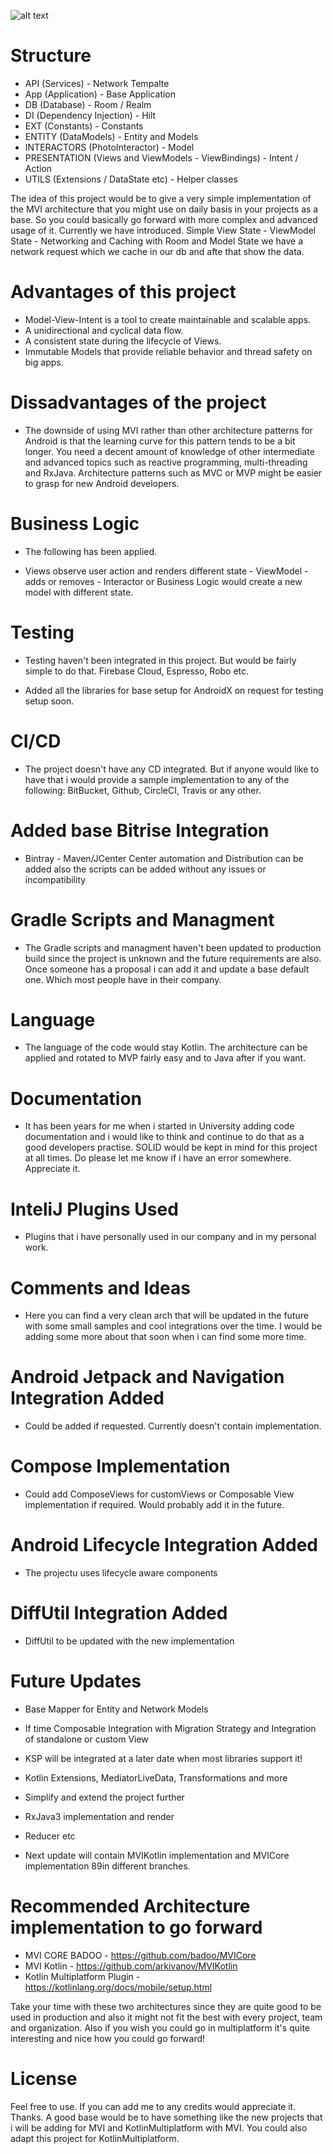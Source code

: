 ![alt text](http://hannesdorfmann.com/images/mvi/mvi-func2.png)

# Structure
- API (Services) - Network Tempalte
- App (Application) - Base Application
- DB (Database) - Room / Realm
- DI (Dependency Injection) - Hilt
- EXT (Constants) - Constants
- ENTITY (DataModels) - Entity and Models
- INTERACTORS (PhotoInteractor) - Model
- PRESENTATION (Views and ViewModels - ViewBindings) - Intent / Action
- UTILS (Extensions / DataState etc) - Helper classes

The idea of this project would be to give a very simple implementation of the MVI architecture that you might use on daily basis in your projects as a base. So you could basically go forward with more complex and advanced usage of it.
Currently we have introduced. Simple View State - ViewModel State - Networking and Caching with Room and Model State
we have a network request which we cache in our db and afte that show the data.

# Advantages of this project
- Model-View-Intent is a tool to create maintainable and scalable apps.
- A unidirectional and cyclical data flow.
- A consistent state during the lifecycle of Views.
- Immutable Models that provide reliable behavior and thread safety on big apps.

# Dissadvantages of the project
 - The downside of using MVI rather than other architecture patterns for Android is that the learning curve for this pattern tends to be a bit longer. You need a decent amount of knowledge of other intermediate and advanced topics such as reactive programming, multi-threading and RxJava. Architecture patterns such as MVC or MVP might be easier to grasp for new Android developers.

# Business Logic
- The following has been applied. 

- Views observe user action and renders different state - ViewModel - adds or removes - Interactor or Business Logic would create a new model with different state.

# Testing
- Testing haven't been integrated in this project. But would be fairly simple to do that. Firebase Cloud, Espresso, Robo etc.

- Added all the libraries for base setup for AndroidX on request for testing setup soon.

# CI/CD
- The project doesn't have any CD integrated. But if anyone would like to have that i would provide a sample implementation to any of the following: BitBucket, Github, CircleCI, Travis or any other.

# Added base Bitrise Integration
- Bintray - Maven/JCenter Center automation and Distribution can be added also the scripts can be added without any issues or incompatibility

# Gradle Scripts and Managment
- The Gradle scripts and managment haven't been updated to production build since the project is unknown and the future requirements are also. Once someone has a proposal i can add it and update a base default one. Which most people have in their company.

# Language
- The language of the code would stay Kotlin. The architecture can be applied and rotated to MVP fairly easy and to Java after if you want.

# Documentation
- It has been years for me when i started in University adding code documentation and i would like to think and continue to do that as a good developers practise. SOLID would be kept in mind for this project at all times. Do please let me know if i have an error somewhere. Appreciate it.

# InteliJ Plugins Used
- Plugins that i have personally used in our company and in my personal work.

# Comments and Ideas
- Here you can find a very clean arch that will be updated in the future with some small samples and cool integrations over the time. I would be adding some more about that soon when i can find some more time.

# Android Jetpack and Navigation Integration Added
- Could be added if requested. Currently doesn't contain implementation.

# Compose Implementation
- Could add ComposeViews for customViews or Composable View implementation if required. Would probably add it in the future.

# Android Lifecycle Integration Added
- The projectu uses lifecycle aware components

# DiffUtil Integration Added
- DiffUtil to be updated with the new implementation

# Future Updates

- Base Mapper for Entity and Network Models

- If time Composable Integration with Migration Strategy and Integration of standalone or custom View

- KSP will be integrated at a later date when most libraries support it!

- Kotlin Extensions, MediatorLiveData, Transformations and more

- Simplify and extend the project further

- RxJava3 implementation and render

- Reducer etc

- Next update will contain MVIKotlin implementation and MVICore implementation 
89in different branches.

# Recommended Architecture implementation to go forward

- MVI CORE BADOO - https://github.com/badoo/MVICore
- MVI Kotlin - https://github.com/arkivanov/MVIKotlin
- Kotlin Multiplatform Plugin - https://kotlinlang.org/docs/mobile/setup.html

Take your time with these two architectures since they are quite good to be used in production and also it might not fit the best with every project, team and organization. Also if you wish you could go in multiplatform it's quite interesting and nice how you could go forward!

# License
Feel free to use. If you can add me to any credits would appreciate it. Thanks. A good base would be to have something like the new projects that i will be adding for MVI and KotlinMultiplatform with MVI. You could also adapt this project for KotlinMultiplatform.



